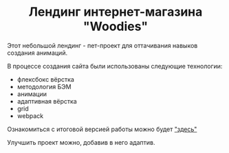 <h1 align="center">Лендинг интернет-магазина "Woodies"</h1>

Этот небольшой лендинг - пет-проект для оттачивания навыков создания анимаций.

В процессе создания сайта были использованы следующие технологии:
* флексбокс вёрстка
* методология БЭМ
* анимации
* адаптивная вёрстка
* grid
* webpack

Ознакомиться с итоговой версией работы можно будет ["здесь"](https://e-zybkin.github.io/woodies/)

Улучшить проект можно, добавив в него адаптив.
